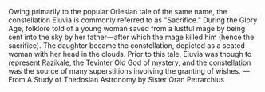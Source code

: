 Owing primarily to the popular Orlesian tale of the same name, the constellation Eluvia is commonly referred to as "Sacrifice." During the Glory Age, folklore told of a young woman saved from a lustful mage by being sent into the sky by her father—after which the mage killed him (hence the sacrifice). The daughter became the constellation, depicted as a seated woman with her head in the clouds. Prior to this tale, Eluvia was though to represent Razikale, the Tevinter Old God of mystery, and the constellation was the source of many superstitions involving the granting of wishes.
—From A Study of Thedosian Astronomy by Sister Oran Petrarchius
